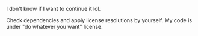 I don't know if I want to continue it lol.

Check dependencies and apply license resolutions by yourself. My code is under "do whatever you want" license.